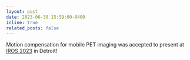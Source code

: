 ```yaml
---
layout: post
date: 2023-06-30 15:59:00-0400
inline: true
related_posts: false
---
```


Motion compensation for mobile PET imaging was accepted to present at [IROS 2023](https://2023.ieee-iros.org/) in Detroit!
